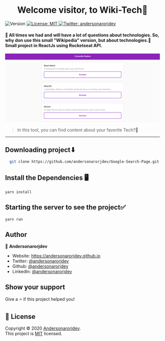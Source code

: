 <h1 align="center"> Welcome visitor, to Wiki-Tech👋</h1>
<p>
  <img alt="Version" src="https://img.shields.io/badge/version-0.1.0-blue.svg?cacheSeconds=2592000" />
  <a href="LICENSE" target="_blank">
    <img alt="License: MIT" src="https://img.shields.io/badge/License-MIT-yellow.svg" />
  </a>
  <a href="https://twitter.com/andersonarorjdev" target="_blank">
    <img alt="Twitter: andersonarorjdev" src="https://img.shields.io/twitter/follow/andersonarrjdev.svg?style=social" />
  </a>
</p>


<h4>🌝 All times we had and will have a lot of questions  about technologies. So, why don use this small "Wikipedia" version, but about technologies.🤔 Small project in ReactJs using Rocketseat API.</h4>

<p align="center">
    <img src="./src/images/prints/Buscaprints.png">
</p>

> In this tool, you can find content about your favorite Tech?🚀

***

## Downloading project⬇
```sh
  git clone https://github.com/andersonarorjdev/Google-Search-Page.git
```


## Install the Dependencies 🖥

```sh
yarn install
```

## Starting the server to see the project✅

```sh
yarn run 
``` 

## Author

👤 **Andersonarorjdev**

* Website: https://andersonarorjdev.github.io
* Twitter: [@andersonarorjdev](https://twitter.com/andersonarorjdev)
* Github: [@andersonarorjdev](https://github.com/andersonarorjdev)
* LinkedIn: [@andersonarorjdev](https://linkedin.com/in/andersonarorjdev)

## Show your support

Give a ⭐️ if this project helped you!

## 📝 License

Copyright © 2020 [Andersonarorjdev](https://github.com/andersonarorjdev).<br />
This project is [MIT](LICENSE) licensed.